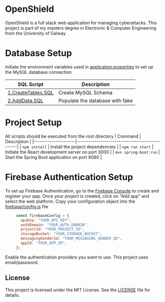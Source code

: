 # OpenShield

OpenShield is a full stack web application for managing cyberattacks. This project is part of my masters degree in Electronic & Computer Engineering from the University of Galway

# Database Setup
Initiate the environment variables used in [application.properties](https://github.com/aidandempsey/OpenShield/blob/main/src/main/resources/application.properties) to set up the MySQL database connection

| SQL Script             | Description                                    |
|---------------------|------------------------------------------------|
| [1.CreateTables.SQL](https://github.com/aidandempsey/OpenShield/blob/main/sql%20scripts/1.CreateTables.SQL)      | Create MySQL Schema           |
| [2.AddData.SQL](https://github.com/aidandempsey/OpenShield/blob/main/sql%20scripts/2.AddData.SQL)        | Populate the database with fake        |

# Project Setup
All scripts should be executed from the root directory
| Command             | Description                                    |
|---------------------|------------------------------------------------|
| `npm install`      | Install the project dependencies            |
| `npm run start`        | Initiate the React development server on port 3000        |
| `mvn spring-boot:run` | Start the Spring Boot application on port 8080 |


# Firebase Authentication Setup

To set up Firebase Authentication, go to the [Firebase Console](https://console.firebase.google.com/) to create and register your app.  Once your project is created, click on "Add app" and select the web platform. Copy your configuration object into the [firebase/config.js](https://github.com/aidandempsey/OpenShield/blob/main/src/firebase/config.js) file

```javascript
     const firebaseConfig = {
       apiKey: "YOUR_API_KEY",
       authDomain: "YOUR_AUTH_DOMAIN",
       projectId: "YOUR_PROJECT_ID",
       storageBucket: "YOUR_STORAGE_BUCKET",
       messagingSenderId: "YOUR_MESSAGING_SENDER_ID",
       appId: "YOUR_APP_ID",
     };
```

Enable the authentication providers you want to use. This project uses email/password.

## License

This project is licensed under the MIT License. See the [LICENSE](https://github.com/aidandempsey/OpenShield/blob/main/LICENSE) file for details.